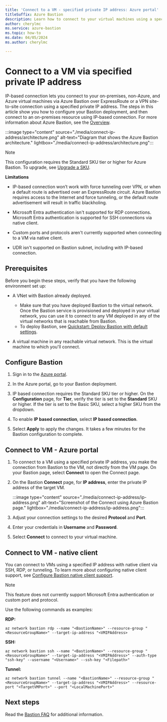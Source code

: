 ```yaml
---
title: 'Connect to a VM - specified private IP address: Azure portal'
titleSuffix: Azure Bastion
description: Learn how to connect to your virtual machines using a specified private IP address via Azure Bastion.
author: cherylmc
ms.service: azure-bastion
ms.topic: how-to
ms.date: 04/05/2024
ms.author: cherylmc

---
```


# Connect to a VM via specified private IP address

IP-based connection lets you connect to your on-premises, non-Azure, and Azure virtual machines via Azure Bastion over ExpressRoute or a VPN site-to-site connection using a specified private IP address. The steps in this article show you how to configure your Bastion deployment, and then connect to an on-premises resource using IP-based connection. For more information about Azure Bastion, see the [Overview](bastion-overview.md).

:::image type="content" source="./media/connect-ip-address/architecture.png" alt-text="Diagram that shows the Azure Bastion architecture." lightbox="./media/connect-ip-address/architecture.png":::

> [!NOTE]
> This configuration requires the Standard SKU tier or higher for Azure Bastion. To upgrade, see [Upgrade a SKU](upgrade-sku.md).
>

**Limitations**

* IP-based connection won’t work with force tunneling over VPN, or when a default route is advertised over an ExpressRoute circuit. Azure Bastion requires access to the Internet and force tunneling, or the default route advertisement will result in traffic blackholing.

* Microsoft Entra authentication isn't supported for RDP connections. Microsoft Entra authentication is supported for SSH connections via native client.

* Custom ports and protocols aren't currently supported when connecting to a VM via native client.

* UDR isn't supported on Bastion subnet, including with IP-based connection.

## Prerequisites

Before you begin these steps, verify that you have the following environment set up:

* A VNet with Bastion already deployed.

  * Make sure that you have deployed Bastion to the virtual network. Once the Bastion service is provisioned and deployed in your virtual network, you can use it to connect to any VM deployed in any of the virtual networks that is reachable from Bastion.
  * To deploy Bastion, see [Quickstart: Deploy Bastion with default settings](quickstart-host-portal.md).

* A virtual machine in any reachable virtual network. This is the virtual machine to which you'll connect.

## Configure Bastion

1. Sign in to the [Azure portal](https://portal.azure.com/).

1. In the Azure portal, go to your Bastion deployment.

1. IP based connection requires the Standard SKU tier or higher. On the **Configuration** page, for **Tier**, verify the tier is set to the **Standard** SKU or higher. If the tier is set to the Basic SKU, select a higher SKU from the dropdown.

1. To enable **IP based connection**, select **IP based connection**.

1. Select **Apply** to apply the changes. It takes a few minutes for the Bastion configuration to complete.

## Connect to VM - Azure portal

1. To connect to a VM using a specified private IP address, you make the connection from Bastion to the VM, not directly from the VM page. On your Bastion page, select **Connect** to open the Connect page.

1. On the Bastion **Connect** page, for **IP address**, enter the private IP address of the target VM.

    :::image type="content" source="./media/connect-ip-address/ip-address.png" alt-text="Screenshot of the Connect using Azure Bastion page." lightbox="./media/connect-ip-address/ip-address.png":::

1. Adjust your connection settings to the desired **Protocol** and **Port**.

1. Enter your credentials in **Username** and **Password**.

1. Select **Connect** to connect to your virtual machine.  

## Connect to VM - native client

You can connect to VMs using a specified IP address with native client via SSH, RDP, or tunneling. To learn more about configuring native client support, see [Configure Bastion native client support](native-client.md).

> [!NOTE]
> This feature does not currently support Microsoft Entra authentication or custom port and protocol.

Use the following commands as examples:

**RDP:**

```azurecli
az network bastion rdp --name "<BastionName>" --resource-group "<ResourceGroupName>" --target-ip-address "<VMIPAddress>
```

**SSH:**

```azurecli
az network bastion ssh --name "<BastionName>" --resource-group "<ResourceGroupName>" --target-ip-address "<VMIPAddress>" --auth-type "ssh-key" --username "<Username>" --ssh-key "<Filepath>"
```

**Tunnel:**

```azurecli
az network bastion tunnel --name "<BastionName>" --resource-group "<ResourceGroupName>" --target-ip-address "<VMIPAddress>" --resource-port "<TargetVMPort>" --port "<LocalMachinePort>"
```

## Next steps

Read the [Bastion FAQ](bastion-faq.md) for additional information.
